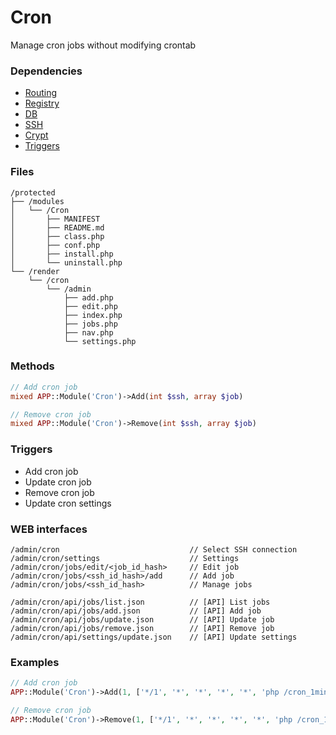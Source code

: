 # Cron
Manage cron jobs without modifying crontab

### Dependencies
- [Routing](https://github.com/evildevel/php-shell/tree/master/protected/modules/Routing)
- [Registry](https://github.com/evildevel/php-shell/tree/master/protected/modules/Registry)
- [DB](https://github.com/evildevel/php-shell/tree/master/protected/modules/DB)
- [SSH](https://github.com/evildevel/php-shell/tree/master/protected/modules/SSH)
- [Crypt](https://github.com/evildevel/php-shell/tree/master/protected/modules/Crypt)
- [Triggers](https://github.com/evildevel/php-shell/tree/master/protected/modules/Triggers)

### Files
```
/protected
├── /modules
│   └── /Cron
│       ├── MANIFEST
│       ├── README.md
│       ├── class.php
│       ├── conf.php
│       ├── install.php
│       └── uninstall.php
└── /render
    └── /cron
        └── /admin
            ├── add.php
            ├── edit.php
            ├── index.php
            ├── jobs.php
            ├── nav.php
            └── settings.php
```

### Methods
```php
// Add cron job
mixed APP::Module('Cron')->Add(int $ssh, array $job)

// Remove cron job
mixed APP::Module('Cron')->Remove(int $ssh, array $job)
```

### Triggers
- Add cron job
- Update cron job
- Remove cron job
- Update cron settings

### WEB interfaces
```
/admin/cron                             // Select SSH connection
/admin/cron/settings                    // Settings   
/admin/cron/jobs/edit/<job_id_hash>     // Edit job
/admin/cron/jobs/<ssh_id_hash>/add      // Add job
/admin/cron/jobs/<ssh_id_hash>          // Manage jobs

/admin/cron/api/jobs/list.json          // [API] List jobs
/admin/cron/api/jobs/add.json           // [API] Add job
/admin/cron/api/jobs/update.json        // [API] Update job
/admin/cron/api/jobs/remove.json        // [API] Remove job
/admin/cron/api/settings/update.json    // [API] Update settings
```

### Examples
```php
// Add cron job
APP::Module('Cron')->Add(1, ['*/1', '*', '*', '*', '*', 'php /cron_1min.php >/dev/null 2>&1']);

// Remove cron job
APP::Module('Cron')->Remove(1, ['*/1', '*', '*', '*', '*', 'php /cron_1min.php >/dev/null 2>&1']);
```